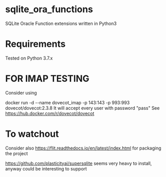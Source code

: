 # sqlite_ora_functions

SQLite Oracle Function extensions written in Python3

# Requirements
Tested on Python 3.7.x

# FOR IMAP TESTING
Consider using

docker run -d --name dovecot_imap -p 143:143 -p 993:993 dovecot/dovecot:2.3.8
It will accept every user with password "pass"
See https://hub.docker.com/r/dovecot/dovecot

 
# To watchout
Consider also 
https://flit.readthedocs.io/en/latest/index.html
for packaging the project

https://github.com/plasticityai/supersqlite
seems very heavy to install, anyway could be interesting to support